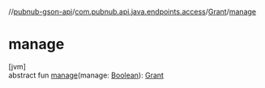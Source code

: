 //[pubnub-gson-api](../../../index.md)/[com.pubnub.api.java.endpoints.access](../index.md)/[Grant](index.md)/[manage](manage.md)

# manage

[jvm]\
abstract fun [manage](manage.md)(manage: [Boolean](https://kotlinlang.org/api/latest/jvm/stdlib/kotlin/-boolean/index.html)): [Grant](index.md)
